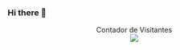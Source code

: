 ### Hi there 👋

<p align="center"> 
  Contador de Visitantes<br>
  <img src="https://profile-counter.glitch.me/joseldsn/count.svg" />
</p>
